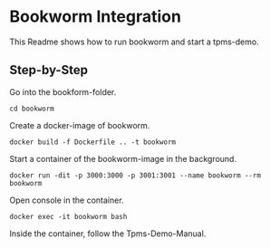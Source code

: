 # Bookworm Integration

This Readme shows how to run bookworm and start a tpms-demo.

## Step-by-Step

Go into the bookform-folder.

    cd bookworm

Create a docker-image of bookworm.

    docker build -f Dockerfile .. -t bookworm

Start a container of the bookworm-image in the background.

    docker run -dit -p 3000:3000 -p 3001:3001 --name bookworm --rm bookworm

Open console in the container.

    docker exec -it bookworm bash

Inside the container, follow the Tpms-Demo-Manual.
